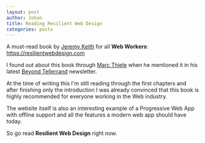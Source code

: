 ```yaml
---
layout: post
author: Johan
title: Reading Resilient Web Design
categories: posts
---
```


A must-read book by [Jeremy Keith](https://adactio.com/) for all **Web Workers**: <https://resilientwebdesign.com>

I found out about this book through [Marc Thiele](https://marcthiele.com/) when he mentioned it in his latest [Beyond Tellerrand](https://beyondtellerrand.com) newsletter.

At the time of writing this I'm still reading through the first chapters and after finishing only the introduction I was already convinced that this book is highly recommended for everyone working in the Web industry.

The website itself is also an interesting example of a Progressive Web App with offline support and all the features a modern web app should have today.

So go read **Resilient Web Design** right now.
